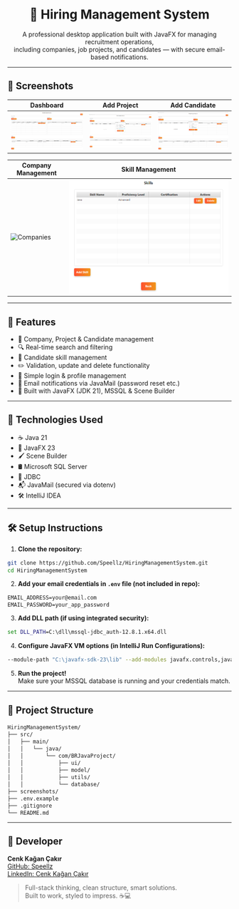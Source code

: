 
<h1 align="center">💼 Hiring Management System</h1>

<p align="center">
  A professional desktop application built with JavaFX for managing recruitment operations,<br>
  including companies, job projects, and candidates — with secure email-based notifications.
</p>

---

## 📸 Screenshots

| Dashboard | Add Project | Add Candidate |
|----------|-------------|----------------|
| ![Dashboard](screenshots/dashboard.png) | ![Add Project](screenshots/add_project.png) | ![Add Candidate](screenshots/add_candidate.png) |

| Company Management | Skill Management |
|-------------------|------------------|
| ![Companies](screenshots/companies.png) | ![Skills](screenshots/skills.png) |

---

## 🚀 Features

- 🏢 Company, Project & Candidate management  
- 🔍 Real-time search and filtering  
- 💬 Candidate skill management  
- ✏️ Validation, update and delete functionality  
- 🔐 Simple login & profile management  
- 📧 Email notifications via JavaMail (password reset etc.)  
- 🧠 Built with JavaFX (JDK 21), MSSQL & Scene Builder  

---

## 🔧 Technologies Used

- ☕ Java 21  
- 🎨 JavaFX 23  
- 🖌️ Scene Builder  
- 🛢️ Microsoft SQL Server  
- 📡 JDBC  
- 📬 JavaMail (secured via dotenv)  
- 🛠️ IntelliJ IDEA  

---

## 🛠️ Setup Instructions

1. **Clone the repository:**
```bash
git clone https://github.com/Speellz/HiringManagementSystem.git
cd HiringManagementSystem
```

2. **Add your email credentials in `.env` file (not included in repo):**
```
EMAIL_ADDRESS=your@email.com
EMAIL_PASSWORD=your_app_password
```

3. **Add DLL path (if using integrated security):**
```cmd
set DLL_PATH=C:\dll\mssql-jdbc_auth-12.8.1.x64.dll
```

4. **Configure JavaFX VM options (in IntelliJ Run Configurations):**
```bash
--module-path "C:\javafx-sdk-23\lib" --add-modules javafx.controls,javafx.fxml
```

5. **Run the project!**  
Make sure your MSSQL database is running and your credentials match.

---

## 📁 Project Structure

```
HiringManagementSystem/
├── src/
│   ├── main/
│   │   └── java/
│   │       └── com/BRJavaProject/
│   │           ├── ui/
│   │           ├── model/
│   │           ├── utils/
│   │           └── database/
├── screenshots/
├── .env.example
├── .gitignore
└── README.md
```

---

## 👤 Developer

**Cenk Kağan Çakır**  
[GitHub: Speellz](https://github.com/Speellz)  
[LinkedIn: Cenk Kağan Çakır](https://www.linkedin.com/in/cenkkaancakir)

> Full-stack thinking, clean structure, smart solutions.  
> Built to work, styled to impress. ☕💻
